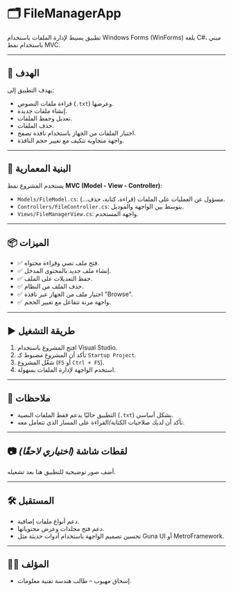 # 🗂️ FileManagerApp

تطبيق بسيط لإدارة الملفات باستخدام Windows Forms (WinForms) بلغة C#، مبني باستخدام نمط MVC.

---

## 🎯 الهدف

يهدف التطبيق إلى:
- قراءة ملفات النصوص (`.txt`) وعرضها.
- إنشاء ملفات جديدة.
- تعديل وحفظ الملفات.
- حذف الملفات.
- اختيار الملفات من الجهاز باستخدام نافذة تصفح.
- واجهة متجاوبة تتكيف مع تغيير حجم النافذة.

---

## 🧱 البنية المعمارية

يستخدم المشروع نمط **MVC (Model - View - Controller)**:

- `Models/FileModel.cs`: مسؤول عن العمليات على الملفات (قراءة، كتابة، حذف...).
- `Controllers/FileController.cs`: يتوسط بين الواجهة والموديل.
- `Views/FileManagerView.cs`: واجهة المستخدم.

---

## 📦 الميزات

- ✅ فتح ملف نصي وقراءة محتواه.
- ✅ إنشاء ملف جديد بالمحتوى المدخل.
- ✅ حفظ التعديلات على الملف.
- ✅ حذف الملف من النظام.
- ✅ اختيار ملف من الجهاز عبر نافذة "Browse".
- ✅ واجهة مرنة تتفاعل مع تغيير الحجم.

---

## ▶️ طريقة التشغيل

1. افتح المشروع باستخدام Visual Studio.
2. تأكد أن المشروع مضبوط كـ `Startup Project`.
3. شغّل المشروع (`F5` أو `Ctrl + F5`).
4. استخدم الواجهة لإدارة الملفات بسهولة.

---

## 📌 ملاحظات

- التطبيق حاليًا يدعم فقط الملفات النصية (`.txt`) بشكل أساسي.
- تأكد أن لديك صلاحيات الكتابة/القراءة على المسار الذي تتعامل معه.

---

## 📷 لقطات شاشة *(اختياري لاحقًا)*

أضف صور توضيحية للتطبيق هنا بعد تشغيله.

---

## 🛠️ المستقبل

- دعم أنواع ملفات إضافية.
- دعم فتح مجلدات وعرض محتوياتها.
- تحسين تصميم الواجهة باستخدام أدوات حديثة مثل Guna UI أو MetroFramework.

---

## 👨‍💻 المؤلف

- إسحاق مهيوب – طالب هندسة تقنية معلومات.
